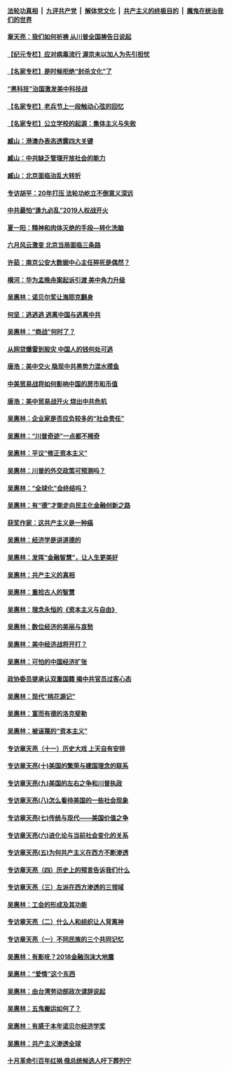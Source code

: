 

####  [法轮功真相](../../../../basic/blob/master/README.md?t=07042231) &nbsp;|&nbsp; [九评共产党](../../../../9ping.md/blob/master/README.md?t=07042231) &nbsp;|&nbsp; [解体党文化](../../../../jtdwh.md/blob/master/README.md?t=07042231)  &nbsp;|&nbsp; [共产主义的终极目的](../../../../gczydzjmd.md/blob/master/README.md?t=07042231) &nbsp;|&nbsp; [魔鬼在统治我们的世界](../../../../mgztzwmdsj.md/blob/master/README.md?t=07042231) 

#### [章天亮：我们如何祈祷 从川普全国祷告日说起](../pages/nsc423/n11944627.md?t=07042231) 

#### [【纪元专栏】应对病毒流行 渥京未以加人为先引担忧](../pages/nsc423/n11875714.md?t=07042231) 

#### [【名家专栏】是时候拒绝“封杀文化”了](../pages/nsc423/n11814093.md?t=07042231) 

#### [“黑科技”治国激发美中科技战](../pages/nsc423/n11638056.md?t=07042231) 

#### [【名家专栏】老兵节上一段触动心弦的回忆](../pages/nsc423/n11646016.md?t=07042231) 

#### [【名家专栏】公立学校的起源：集体主义与失败](../pages/nsc423/n11601833.md?t=07042231) 

#### [臧山：港澳办表态透露四大关键](../pages/nsc423/n11421628.md?t=07042231) 

#### [臧山：中共缺乏管理开放社会的能力](../pages/nsc423/n11407457.md?t=07042231) 

#### [臧山：北京面临治乱大转折](../pages/nsc423/n11406895.md?t=07042231) 

#### [专访胡平：20年打压 法轮功屹立不倒意义深远](../pages/nsc423/n11398800.md?t=07042231) 

#### [中共最怕“逢九必乱”2019人权战开火](../pages/nsc423/n11385248.md?t=07042231) 

#### [夏一阳：精神和肉体灭绝的手段—转化洗脑](../pages/nsc423/n11368250.md?t=07042231) 

#### [六月风云激变 北京当局面临三条路](../pages/nsc423/n11313668.md?t=07042231) 

#### [许茹：南京公安大数据中心主任猝死是偶然？](../pages/nsc423/n11064744.md?t=07042231) 

#### [横河：华为孟晚舟案起诉引渡 美中角力升级](../pages/nsc423/n11027230.md?t=07042231) 

#### [吴惠林：诺贝尔奖让海耶克翻身](../pages/nsc423/n10890049.md?t=07042231) 

#### [何坚：逃逃逃 逃离中国与逃离中共](../pages/nsc423/n10592891.md?t=07042231) 

#### [吴惠林：“商战”何时了？](../pages/nsc423/n10573558.md?t=07042231) 

#### [从网贷爆雷到股灾 中国人的钱何处可逃](../pages/nsc423/n10572800.md?t=07042231) 

#### [唐浩：美中交火 隐现中共黑势力混水摸鱼](../pages/nsc423/n10544040.md?t=07042231) 

#### [中美贸易战将如何影响中国的房市和币值](../pages/nsc423/n10543697.md?t=07042231) 

#### [唐浩：美中贸易战开火 烧出中共危机](../pages/nsc423/n10540126.md?t=07042231) 

#### [吴惠林：企业家是否应负较多的“社会责任”](../pages/nsc423/n10535022.md?t=07042231) 

#### [吴惠林：“川普奇迹”一点都不稀奇](../pages/nsc423/n10512808.md?t=07042231) 

#### [吴惠林：平议“修正资本主义”](../pages/nsc423/n10495724.md?t=07042231) 

#### [吴惠林：川普的外交政策可预测吗？](../pages/nsc423/n10462387.md?t=07042231) 

#### [吴惠林：“全球化”会终结吗？](../pages/nsc423/n10452838.md?t=07042231) 

#### [吴惠林：有“德”才能走向民主化金融创新之路](../pages/nsc423/n10432292.md?t=07042231) 

#### [获奖作家：这共产主义是一种癌](../pages/nsc423/n10431541.md?t=07042231) 

#### [吴惠林：经济学是讲道德的](../pages/nsc423/n10398014.md?t=07042231) 

#### [吴惠林：发挥“金融智慧”，让人生更美好](../pages/nsc423/n10375019.md?t=07042231) 

#### [吴惠林：共产主义的真相](../pages/nsc423/n10351394.md?t=07042231) 

#### [吴惠林：重拾古人的智慧](../pages/nsc423/n10337691.md?t=07042231) 

#### [吴惠林：理念永恒的《资本主义与自由》](../pages/nsc423/n10316274.md?t=07042231) 

#### [吴惠林：数位经济的美丽与哀愁](../pages/nsc423/n10292946.md?t=07042231) 

#### [吴惠林：美中经济战将开打？](../pages/nsc423/n10258825.md?t=07042231) 

#### [吴惠林：可怕的中国经济扩张](../pages/nsc423/n10219147.md?t=07042231) 

#### [政协委员提承认双重国籍 揭中共官员过客心态](../pages/nsc423/n10208809.md?t=07042231) 

#### [吴惠林：现代“桃花源记”](../pages/nsc423/n10185234.md?t=07042231) 

#### [吴惠林：富而有德的洛克斐勒](../pages/nsc423/n10142264.md?t=07042231) 

#### [吴惠林：被诬蔑的“资本主义”](../pages/nsc423/n10124816.md?t=07042231) 

#### [专访章天亮（十一）历史大戏 上天自有安排](../pages/nsc423/n10094905.md?t=07042231) 

#### [专访章天亮(十)美国的繁荣与建国理念的联系](../pages/nsc423/n10094899.md?t=07042231) 

#### [专访章天亮(九)美国的左右之争和川普执政](../pages/nsc423/n10094889.md?t=07042231) 

#### [专访章天亮(八)怎么看待美国的一些社会现象](../pages/nsc423/n10094857.md?t=07042231) 

#### [专访章天亮(七)传统与现代——美国价值之争](../pages/nsc423/n10093140.md?t=07042231) 

#### [专访章天亮(六)进化论与当前社会变化的关系](../pages/nsc423/n10092036.md?t=07042231) 

#### [专访章天亮(五)为何共产主义在西方不断渗透](../pages/nsc423/n10083620.md?t=07042231) 

#### [专访章天亮（四）历史上的预言告诉我们什么](../pages/nsc423/n10083606.md?t=07042231) 

#### [专访章天亮（三）左派在西方渗透的三领域](../pages/nsc423/n10081115.md?t=07042231) 

#### [吴惠林：工会的形成及其功能](../pages/nsc423/n10080633.md?t=07042231) 

#### [专访章天亮（二）什么人和组织让人背离神](../pages/nsc423/n10076637.md?t=07042231) 

#### [专访章天亮（一）不同民族的三个共同记忆](../pages/nsc423/n10074188.md?t=07042231) 

#### [吴惠林：有影呒？2018金融泡沫大地震](../pages/nsc423/n10040534.md?t=07042231) 

#### [吴惠林：“爱情”这个东西](../pages/nsc423/n10019423.md?t=07042231) 

#### [吴惠林：由台湾劳动部政次请辞说起](../pages/nsc423/n9979679.md?t=07042231) 

#### [吴惠林：五鬼搬运如何了？](../pages/nsc423/n9925338.md?t=07042231) 

#### [吴惠林：有感于本年诺贝尔经济学奖](../pages/nsc423/n9871883.md?t=07042231) 

#### [吴惠林：共产主义渗透全球](../pages/nsc423/n9812748.md?t=07042231) 

#### [十月革命引百年红祸 俄总统候选人吁下葬列宁](../pages/nsc423/n9810182.md?t=07042231) 

